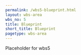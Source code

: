 ```yaml
---
permalink: /wbs5-blueprint.html
layout: wbs-area
wbs_no: 5
title: Blueprint
short_title: Blueprint
pagetype: wbs-area
---
```


Placeholder for wbs5
